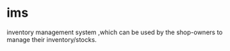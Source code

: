 # ims
inventory management system ,which can be used by the shop-owners to manage their inventory/stocks.
